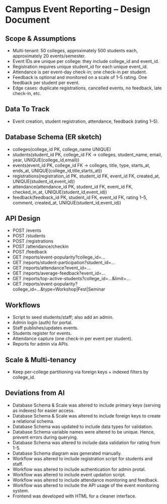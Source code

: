 # Campus Event Reporting – Design Document

## Scope & Assumptions
- Multi-tenant: 50 colleges, approximately 500 students each, approximately 20 events/semester.
- Event IDs are unique per college: they include college_id and event_id.
- Registration requires unique student_id for each unique event_id.
- Attendance is per event-day check-in; one check-in per student.
- Feedback is optional and monitored on a scale of 1–5 rating. One feedback per student per event.
- Edge cases: duplicate registrations, cancelled events, no feedback, late check-in, etc.

## Data To Track
- Event creation, student registration, attendance, feedback (rating 1–5).

## Database Schema (ER sketch)
- colleges(college_id PK, college_name UNIQUE)
- students(student_id PK, college_id FK → colleges, student_name, email, year, UNIQUE(college_id,email))
- events(event_id PK, college_id FK → colleges, title, type, starts_at, ends_at, UNIQUE(college_id,title,starts_at))
- registrations(registration_id PK, student_id FK, event_id FK, created_at, UNIQUE(student_id,event_id))
- attendance(attendance_id PK, student_id FK, event_id FK, checked_in_at, UNIQUE(student_id,event_id))
- feedback(feedback_id PK, student_id FK, event_id FK, rating 1–5, comment, created_at, UNIQUE(student_id,event_id))

## API Design 
- POST /events
- POST /students
- POST /registrations
- POST /attendance/checkin
- POST /feedback
- GET  /reports/event-popularity?college_id=...
- GET  /reports/student-participation?student_id=...
- GET  /reports/attendance?event_id=...
- GET  /reports/average-feedback?event_id=...
- GET  /reports/top-active-students?college_id=...&limit=...
- GET /reports/event-popularity?college_id=...&type=Workshop|Fest|Seminar

## Workflows
- Script to seed students/staff; also add an admin.
- Admin login (auth) for portal.
- Staff publishes/updates events.
- Students register for events.
- Attendance capture (one check-in per event per student).
- Reports for admin via APIs.

## Scale & Multi-tenancy
- Keep per-college partitioning via foreign keys + indexed filters by college_id.

## Deviations from AI
- Database Schema & Scale was altered to include primary keys (serving as indexes) for easier access.
- Database Schema & Scale was altered to include foreign keys to create a relational schema.
- Database Schema was updated to include data types for validation.
- Database Schema variable names were altered to be unique. Hence, prevent errors during querying.
- Database Schema was altered to include data validation for rating from 1-5.
- Database Schema diagram was generated manually.
- Workflow was altered to include registration script for students and staff.
- Workflow was altered to include authentication for admin protal.
- Workflow was altered to include event updation script.
- Workflow was altered to include attendance monitoring and feedback.
- Workflow was altered to include the API usage of the event monitoring system.
- Frontend was developed with HTML for a cleaner interface.


